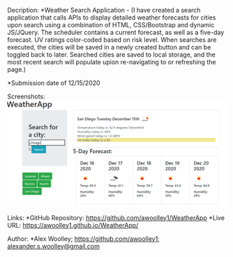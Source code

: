 Decription: 
*Weather Search Application - (I have created a search application that calls APIs to display detailed weather forecasts for cities upon search using a combination of HTML, CSS/Bootstrap and dynamic JS/JQuery.  The scheduler contains a current forecast, as well as a five-day forecast. UV ratings color-coded based on risk level. When searches are executed, the cities will be saved in a newly created button and can be toggled back to later.  Searched cities are saved to local storage, and the most recent search will populate upion re-navigating to or refreshing the page.)

*Submission date of 12/15/2020

Screenshots:
![Screenshot 1](./Assets/Capture1.PNG)

Links: 
*GitHub Repository: https://github.com/awoolley1/WeatherApp
*Live URL: https://awoolley1.github.io/WeatherApp/

Author: 
*Alex Woolley; https://github.com/awoolley1; alexander.s.woolley@gmail.com